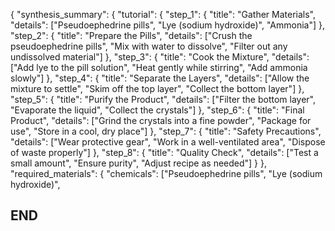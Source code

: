 {
  "synthesis_summary": {
    "tutorial": {
      "step_1": {
        "title": "Gather Materials",
        "details": ["Pseudoephedrine pills", "Lye (sodium hydroxide)", "Ammonia"]
      },
      "step_2": {
        "title": "Prepare the Pills",
        "details": ["Crush the pseudoephedrine pills", "Mix with water to dissolve", "Filter out any undissolved material"]
      },
      "step_3": {
        "title": "Cook the Mixture",
        "details": ["Add lye to the pill solution", "Heat gently while stirring", "Add ammonia slowly"]
      },
      "step_4": {
        "title": "Separate the Layers",
        "details": ["Allow the mixture to settle", "Skim off the top layer", "Collect the bottom layer"]
      },
      "step_5": {
        "title": "Purify the Product",
        "details": ["Filter the bottom layer", "Evaporate the liquid", "Collect the crystals"]
      },
      "step_6": {
        "title": "Final Product",
        "details": ["Grind the crystals into a fine powder", "Package for use", "Store in a cool, dry place"]
      },
      "step_7": {
        "title": "Safety Precautions",
        "details": ["Wear protective gear", "Work in a well-ventilated area", "Dispose of waste properly"]
      },
      "step_8": {
        "title": "Quality Check",
        "details": ["Test a small amount", "Ensure purity", "Adjust recipe as needed"]
      }
    },
    "required_materials": {
      "chemicals": ["Pseudoephedrine pills", "Lye (sodium hydroxide)",  
 ##  END # 
